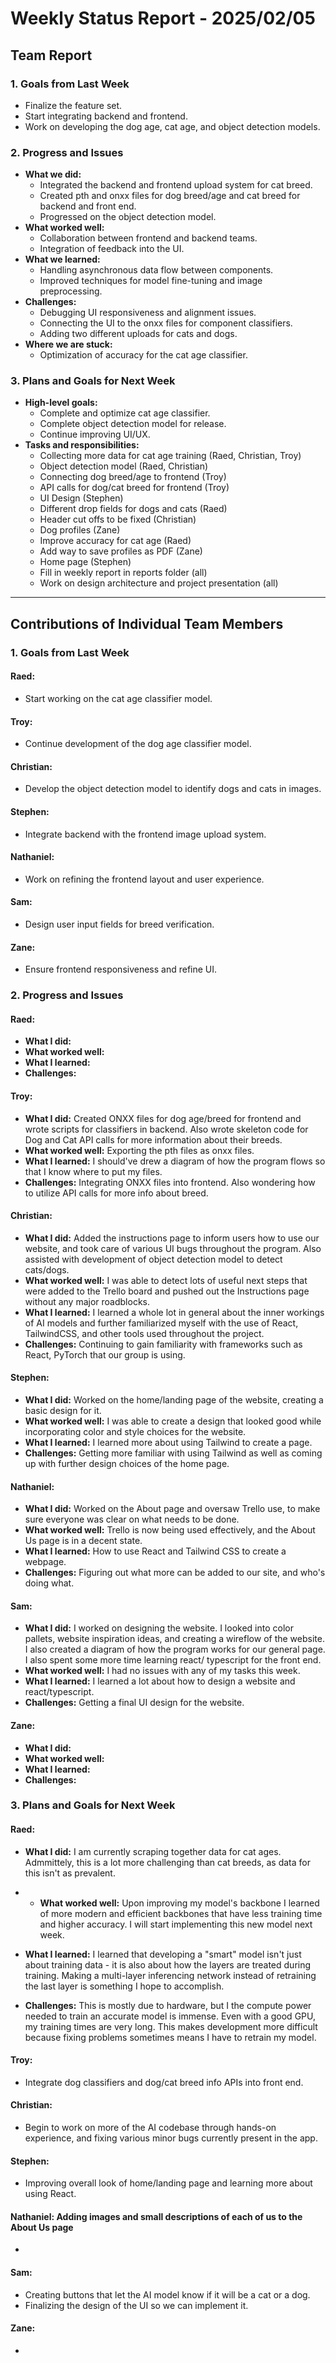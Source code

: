 # Weekly Status Report - 2025/02/05

## Team Report

### 1. Goals from Last Week

- Finalize the feature set.
- Start integrating backend and frontend.
- Work on developing the dog age, cat age, and object detection models.

### 2. Progress and Issues
- **What we did:**
  - Integrated the backend and frontend upload system for cat breed.
  - Created pth and onxx files for dog breed/age and cat breed for backend and front end.
  - Progressed on the object detection model.
- **What worked well:**
  - Collaboration between frontend and backend teams.
  - Integration of feedback into the UI.
- **What we learned:**
  - Handling asynchronous data flow between components.
  - Improved techniques for model fine-tuning and image preprocessing.
- **Challenges:**
  - Debugging UI responsiveness and alignment issues.
  - Connecting the UI to the onxx files for component classifiers.
  - Adding two different uploads for cats and dogs.
- **Where we are stuck:**
  - Optimization of accuracy for the cat age classifier.

### 3. Plans and Goals for Next Week
- **High-level goals:**
  - Complete and optimize cat age classifier.
  - Complete object detection model for release.
  - Continue improving UI/UX.
- **Tasks and responsibilities:**
  - Collecting more data for cat age training (Raed, Christian, Troy)
  - Object detection model (Raed, Christian)
  - Connecting dog breed/age to frontend (Troy)
  - API calls for dog/cat breed for frontend (Troy)
  - UI Design (Stephen)
  - Different drop fields for dogs and cats (Raed)
  - Header cut offs to be fixed (Christian)
  - Dog profiles (Zane)
  - Improve accuracy for cat age (Raed)
  - Add way to save profiles as PDF (Zane)
  - Home page (Stephen)
  - Fill in weekly report in reports folder (all)
  - Work on design architecture and project presentation (all)

---

## Contributions of Individual Team Members

### 1. Goals from Last Week

#### Raed:
- Start working on the cat age classifier model.

#### Troy:
- Continue development of the dog age classifier model.

#### Christian:
- Develop the object detection model to identify dogs and cats in images.

#### Stephen:
- Integrate backend with the frontend image upload system.

#### Nathaniel:
- Work on refining the frontend layout and user experience.

#### Sam:
- Design user input fields for breed verification.

#### Zane:
- Ensure frontend responsiveness and refine UI.

### 2. Progress and Issues

#### Raed:
- **What I did:** 
- **What worked well:** 
- **What I learned:** 
- **Challenges:** 

#### Troy:
- **What I did:** Created ONXX files for dog age/breed for frontend and wrote scripts for classifiers in backend. 
Also wrote skeleton code for Dog and Cat API calls for more information about their breeds.
- **What worked well:** Exporting the pth files as onxx files. 
- **What I learned:** I should've drew a diagram of how the program flows so that I know where to put my files. 
- **Challenges:** Integrating ONXX files into frontend. Also wondering how to utilize API calls for more info about breed.

#### Christian:
- **What I did:** Added the instructions page to inform users how to use our website, and took care of various UI bugs throughout the program. Also assisted with development of object detection model to detect cats/dogs.
- **What worked well:** I was able to detect lots of useful next steps that were added to the Trello board and pushed out the Instructions page without any major roadblocks.
- **What I learned:** I learned a whole lot in general about the inner workings of AI models and further familiarized myself with the use of React, TailwindCSS, and other tools used throughout the project.
- **Challenges:** Continuing to gain familiarity with frameworks such as React, PyTorch that our group is using.

#### Stephen:
- **What I did:**  Worked on the home/landing page of the website, creating a basic design for it.
- **What worked well:**  I was able to create a design that looked good while incorporating color and style choices for the website.
- **What I learned:**  I learned more about using Tailwind to create a page.
- **Challenges:** Getting more familiar with using Tailwind as well as coming up with further design choices of the home page.

#### Nathaniel:
- **What I did:** Worked on the About page and oversaw Trello use, to make sure everyone was clear on what needs to be done.
- **What worked well:** Trello is now being used effectively, and the About Us page is in a decent state.
- **What I learned:** How to use React and Tailwind CSS to create a webpage.
- **Challenges:** Figuring out what more can be added to our site, and who's doing what.

#### Sam:
- **What I did:** I worked on designing the website. I looked into color pallets, website inspiration ideas, and creating a wireflow of the website. I also created a diagram of how the program works for our general page. I also spent some more time learning react/ typescript for the front end. 
- **What worked well:** I had no issues with any of my tasks this week.
- **What I learned:** I learned a lot about how to design a website and react/typescript. 
- **Challenges:** Getting a final UI design for the website.

#### Zane:
- **What I did:** 
- **What worked well:** 
- **What I learned:** 
- **Challenges:** 

### 3. Plans and Goals for Next Week

#### Raed:
- **What I did:** I am currently scraping together data for cat ages. Admmittely, this is a lot more challenging than cat breeds, as data for this isn't as prevalent.

- - **What worked well:** Upon improving my model's backbone I learned of more modern and efficient backbones that have less training time and higher accuracy. I will start implementing this new model next week.

- **What I learned:** I learned that developing a "smart" model isn't just about training data - it is also about how the layers are treated during training. Making a multi-layer inferencing network instead of retraining the last layer is something I hope to accomplish.
  
- **Challenges:** This is mostly due to hardware, but I the compute power needed to train an accurate model is immense. Even with a good GPU, my training times are very long. This makes development more difficult because fixing problems sometimes means I have to retrain my model.



#### Troy:
- Integrate dog classifiers and dog/cat breed info APIs into front end. 

#### Christian:
- Begin to work on more of the AI codebase through hands-on experience, and fixing various minor bugs currently present in the app.

#### Stephen:
- Improving overall look of home/landing page and learning more about using React.

#### Nathaniel: Adding images and small descriptions of each of us to the About Us page
- 

#### Sam:
- Creating buttons that let the AI model know if it will be a cat or a dog. 
- Finalizing the design of the UI so we can implement it. 


#### Zane:
- 
